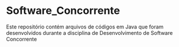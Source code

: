 # Software_Concorrente
Este repositório contém arquivos de códigos em Java que foram desenvolvidos durante a disciplina de Desenvolvimento de Software Concorrente
